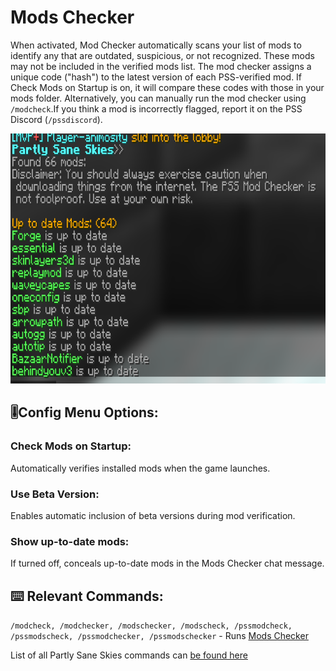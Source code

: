 # Mods Checker
When activated, Mod Checker automatically scans your list of mods to identify any that are outdated, suspicious, or not 
recognized. These mods may not be included in the verified mods list.  The mod checker assigns a unique code ("hash") to the latest version of each 
PSS-verified mod. If Check Mods on Startup is on, it will compare these codes with those in your mods folder. Alternatively,
you can manually run the mod checker using `/modcheck`.If you think a mod is incorrectly flagged, report
it on the PSS Discord (`/pssdiscord`).
<!-- Feature Description -->

<img src="/images/mod_checker.png" alt="Mod Checker" width="750" height="400" style="text-align: center;">
<!-- Feature image -->


## 🎚️Config  Menu Options:
<!-- Options/toggles in the config menu, and what they do-->
### Check Mods on Startup:
Automatically verifies installed mods when the game launches.

### Use Beta Version:
Enables automatic inclusion of beta versions during mod verification.

###  Show up-to-date mods:
If turned off, conceals up-to-date mods in the Mods Checker chat message.


## ⌨️ Relevant Commands:
<!-- Commands to use the feature/associated with the feature-->

``/modcheck, /modchecker, /modschecker, /modscheck, /pssmodcheck, /pssmodscheck, /pssmodchecker, /pssmodschecker`` - Runs [Mods Checker](/pages/commands.md#clearpssdata)

List of all Partly Sane Skies commands can [be found here](/pages/commands.md)


